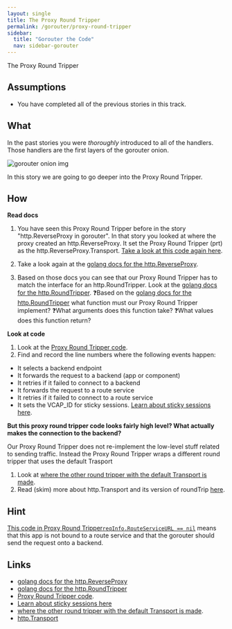 ```yaml
---
layout: single
title: The Proxy Round Tripper
permalink: /gorouter/proxy-round-tripper
sidebar:
  title: "Gorouter the Code"
  nav: sidebar-gorouter
---
```

The Proxy Round Tripper

## Assumptions
* You have completed all of the previous stories in this track.

## What
In the past stories you were _thoroughly_ introduced to all of the handlers. Those handlers are the first layers of the gorouter onion.

![gorouter onion img](https://storage.googleapis.com/cf-networking-onboarding-images-owned-by-ameowlia/the-gorouter-onion.png)

In this story we are going to go deeper into the Proxy Round Tripper.

## How

**Read docs**
1. You have seen this Proxy Round Tripper before in the story "http.ReverseProxy in gorouter". In that story you looked at where the proxy created an http.ReverseProxy. It set the Proxy Round Tripper (prt) as the http.ReverseProxy.Transport. [Take a look at this code again here](https://github.com/cloudfoundry/gorouter/blob/68fb24bfe35a379fee6591651b96660dc9712a80/proxy/proxy.go#L145).

1. Take a look again at the [golang docs for the http.ReverseProxy](https://golang.org/pkg/net/http/httputil/#ReverseProxy).

1. Based on those docs you can see that our Proxy Round Tripper has to match the interface for an http.RoundTripper. Look at the [golang docs for the http.RoundTripper](https://golang.org/pkg/net/http/#RoundTripper).
  ❓Based on the [golang docs for the http.RoundTripper](https://golang.org/pkg/net/http/#RoundTripper) what function must our Proxy Round Tripper implement?
  ❓What arguments does this function take?
  ❓What values does this function return?


**Look at code**
1. Look at the [Proxy Round Tripper code](https://github.com/cloudfoundry/gorouter/blob/68fb24bfe35a379fee6591651b96660dc9712a80/proxy/round_tripper/proxy_round_tripper.go).
1. Find and record the line numbers where the following events happen:
  * It selects a backend endpoint
  * It forwards the request to a backend (app or component)
  * It retries if it failed to connect to a backend
  * It forwards the request to a route service
  * It retries if it failed to connect to a route service
  * It sets the VCAP_ID for sticky sessions. [Learn about sticky sessions here](https://github.com/cloudfoundry/routing-release/blob/develop/docs/session-affinity.md).


**But this proxy round tripper code looks fairly high level? What actually makes the connection to the backend?**

Our Proxy Round Tripper does not re-implement the low-level stuff related to sending traffic. Instead the Proxy Round Tripper wraps a different round tripper that uses the default Trasport
1. Look at [where the other round tripper with the default Transport is made](https://github.com/cloudfoundry/gorouter/blob/1e285091233eec98592cb11bad7d23c8dcbc90c4/proxy/proxy.go#L109-L118).
1. Read (skim) more about http.Transport and its version of roundTrip [here](https://golang.org/src/net/http/transport.go).


## Hint
[This code in Proxy Round Tripper`reqInfo.RouteServiceURL == nil`](https://github.com/cloudfoundry/gorouter/blob/68fb24bfe35a379fee6591651b96660dc9712a80/proxy/round_tripper/proxy_round_tripper.go#L132) means that this app is not bound to a  route service and that the gorouter should send the request onto a backend.

## Links
* [golang docs for the http.ReverseProxy](https://golang.org/pkg/net/http/httputil/#ReverseProxy)
* [golang docs for the http.RoundTripper](https://golang.org/pkg/net/http/#RoundTripper)
* [Proxy Round Tripper code](https://github.com/cloudfoundry/gorouter/blob/68fb24bfe35a379fee6591651b96660dc9712a80/proxy/round_tripper/proxy_round_tripper.go).
* [Learn about sticky sessions here](https://github.com/cloudfoundry/routing-release/blob/develop/docs/session-affinity.md)
* [where the other round tripper with the default Transport is made](https://github.com/cloudfoundry/gorouter/blob/1e285091233eec98592cb11bad7d23c8dcbc90c4/proxy/proxy.go#L109-L118).
* [http.Transport](https://golang.org/src/net/http/transport.go)

